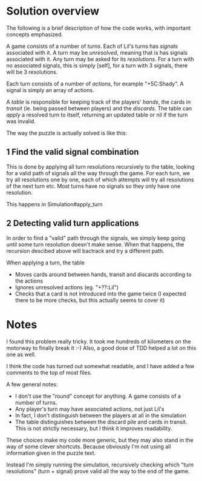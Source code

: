 Solution overview
=================
The following is a brief description of how the code works, with important concepts emphasized. 

A game consists of a number of *turns*. Each of Lil's turns has *signals* associated with it. A turn may be *unresolved*, meaning that is has signals associated with it. Any turn may be asked for its *resolutions*. For a turn with no associated signals, this is simply [self], for a turn with 3 signals, there will be 3 resolutions. 

Each turn consists of a number of *actions*, for example "+5C:Shady". A signal is simply an array of actions. 

A *table* is responsible for keeping track of the players' *hands*, the cards in *transit* (ie. being passed between players) and the *discards*. The table can *apply* a resolved turn to itself, returning an updated table or nil if the turn was invalid. 

The way the puzzle is actually solved is like this: 

1 Find the valid signal combination
-----------------------------------
This is done by applying all turn resolutions recursively to the table, looking for a valid path of signals all the way through the game. For each turn, we try all resolutions one by one, each of which attempts will try all resolutions of the next turn etc. Most turns have no signals so they only have one resolution. 

This happens in Simulation#apply_turn

2 Detecting valid turn applications
-----------------------------------
In order to find a "valid" path through the signals, we simply keep going until some turn resolution doesn't make sense. When that happens, the recursion descibed above will bactrack and try a different path. 

When applying a turn, the table
- Moves cards around between hands, transit and discards according to the actions
- Ignores unresolved actions (eg. "+??:Lil")
- Checks that a card is not introduced into the game twice (I expected there to be more checks, but this actually seems to cover it)

Notes
=====
I found this problem really tricky. It took me hundreds of kilometers on the motorway to finally break it :-)
Also, a good dose of TDD helped a lot on this one as well. 

I think the code has turned out somewhat readable, and I have added a few comments to the top of most files. 

A few general notes: 
- I don't use the "round" concept for anything. A game consists of a number of turns. 
- Any player's turn may have associated actions, not just Lil's
- In fact, I don't distinguish between the players at all in the simulation
- The table distinguishes between the discard pile and cards in transit. This is not strictly necessary, but I think it improves readability. 

These choices make my code more generic, but they may also stand in
the way of some clever shortcuts. Because obviously I'm not using all
information given in the puzzle text.

Instead I'm simply running the simulation, recursively checking which
"turn resolutions" (turn + signal) prove valid all the way to the end
of the game.

